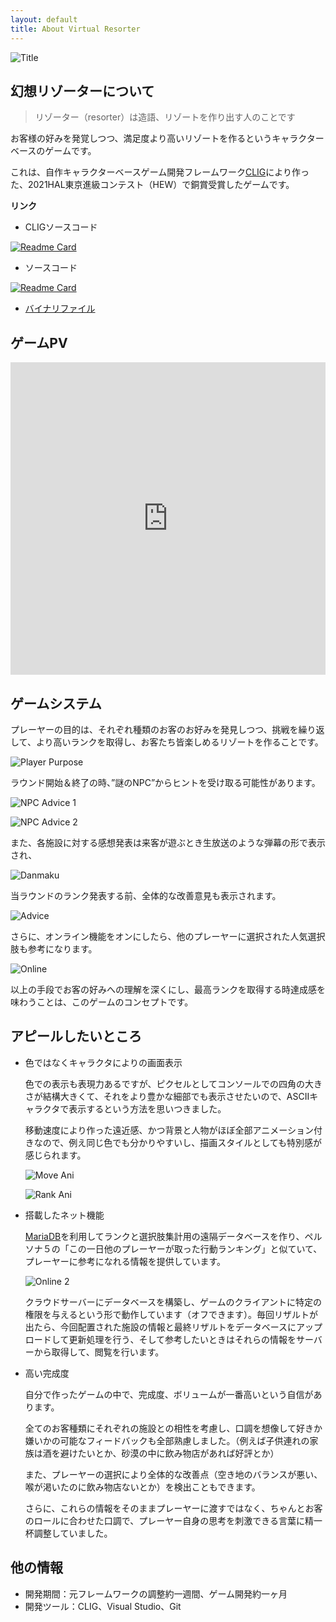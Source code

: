 ```yaml
---
layout: default
title: About Virtual Resorter
---
```


![Title](../../assets/resort_title.png)

## 幻想リゾーターについて

>リゾーター（resorter）は造語、リゾートを作り出す人のことです

お客様の好みを発覚しつつ、満足度より高いリゾートを作るというキャラクターベースのゲームです。

これは、自作キャラクターベースゲーム開発フレームワーク[CLIG](https://github.com/HIBICUS-CAI/CLIG)により作った、2021HAL東京進級コンテスト（HEW）で銅賞受賞したゲームです。

**リンク**

- CLIGソースコード

[![Readme Card](https://github-readme-stats.vercel.app/api/pin/?username=HIBICUS-CAI&repo=CLIG&show_owner=true)](https://github.com/HIBICUS-CAI/CLIG)

- ソースコード

[![Readme Card](https://github-readme-stats.vercel.app/api/pin/?username=HIBICUS-CAI&repo=HEW_GAME&show_owner=true)](https://github.com/HIBICUS-CAI/HEW_GAME)

- [バイナリファイル](https://github.com/HIBICUS-CAI/HEW_GAME/releases/tag/v1.1.2)

## ゲームPV

<iframe width="100%" height="500" src="https://www.youtube.com/embed/_W7PwgBUOoA" title="YouTube video player" frameborder="0" allow="accelerometer; autoplay; clipboard-write; encrypted-media; gyroscope; picture-in-picture" allowfullscreen></iframe>

## ゲームシステム

プレーヤーの目的は、それぞれ種類のお客のお好みを発見しつつ、挑戦を繰り返して、より高いランクを取得し、お客たち皆楽しめるリゾートを作ることです。

![Player Purpose](../../assets/resort_purpose.jpg)

ラウンド開始＆終了の時、”謎のNPC”からヒントを受け取る可能性があります。

![NPC Advice 1](../../assets/resort_npc_1.jpg)

![NPC Advice 2](../../assets/resort_npc_2.jpg)

また、各施設に対する感想発表は来客が遊ぶとき生放送のような弾幕の形で表示され、

![Danmaku](../../assets/resort_danmaku.jpg)

当ラウンドのランク発表する前、全体的な改善意見も表示されます。

![Advice](../../assets/resort_feedback.jpg)

さらに、オンライン機能をオンにしたら、他のプレーヤーに選択された人気選択肢も参考になります。

![Online](../../assets/resort_online.jpg)

以上の手段でお客の好みへの理解を深くにし、最高ランクを取得する時達成感を味わうことは、このゲームのコンセプトです。

## アピールしたいところ

- 色ではなくキャラクタによりの画面表示

    色での表示も表現力あるですが、ピクセルとしてコンソールでの四角の大きさが結構大きくて、それをより豊かな細部でも表示させたいので、ASCIIキャラクタで表示するという方法を思いつきました。

    移動速度により作った遠近感、かつ背景と人物がほぼ全部アニメーション付きなので、例え同じ色でも分かりやすいし、描画スタイルとしても特別感が感じられます。

    ![Move Ani](../../assets/resort_move.gif)

    ![Rank Ani](../../assets/resort_rank.gif)

- 搭載したネット機能

    [MariaDB](https://mariadb.com/)を利用してランクと選択肢集計用の遠隔データベースを作り、ペルソナ５の「この一日他のプレーヤーが取った行動ランキング」と似ていて、プレーヤーに参考になれる情報を提供しています。

    ![Online 2](../../assets/resort_online.jpg)

    クラウドサーバーにデータベースを構築し、ゲームのクライアントに特定の権限を与えるという形で動作しています（オフできます）。毎回リザルトが出たら、今回配置された施設の情報と最終リザルトをデータベースにアップロードして更新処理を行う、そして参考したいときはそれらの情報をサーバーから取得して、閲覧を行います。

- 高い完成度

    自分で作ったゲームの中で、完成度、ボリュームが一番高いという自信があります。

    全てのお客種類にそれぞれの施設との相性を考慮し、口調を想像して好きか嫌いかの可能なフィードバックも全部熟慮しました。（例えば子供連れの家族は酒を避けたいとか、砂漠の中に飲み物店があれば好評とか）

    また、プレーヤーの選択により全体的な改善点（空き地のバランスが悪い、喉が渇いたのに飲み物店ないとか）を検出こともできます。

    さらに、これらの情報をそのままプレーヤーに渡すではなく、ちゃんとお客のロールに合わせた口調で、プレーヤー自身の思考を刺激できる言葉に精一杯調整していました。

## 他の情報

- 開発期間：元フレームワークの調整約一週間、ゲーム開発約一ヶ月
- 開発ツール：CLIG、Visual Studio、Git